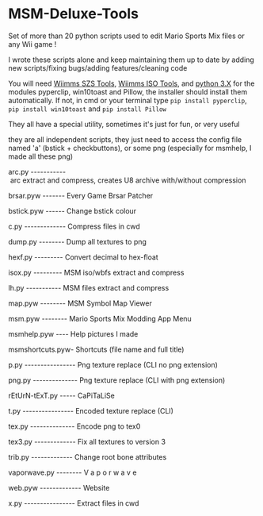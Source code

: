 # MSM-Deluxe-Tools
Set of more than 20 python scripts used to edit Mario Sports Mix files or any Wii game !

I wrote these scripts alone and keep maintaining them up to date by adding new scripts/fixing bugs/adding features/cleaning code

You will need <a href="https://szs.wiimm.de/download.html#vers">Wiimms SZS Tools</a>, <a href="https://wit.wiimm.de/download.html#vers">Wiimms ISO Tools</a>, and <a href="https://www.python.org/downloads/release/python-392#files">python 3.X</a>
for the modules pyperclip, win10toast and Pillow, the installer should install them automatically. If not, in cmd or your terminal type ```pip install pyperclip```, ```pip install win10toast```  and ```pip install Pillow```

They all have a special utility, sometimes it's just for fun, or very useful

they are all independent scripts, they just need to access the config file named 'a' (bstick + checkbuttons), or some png (especially for msmhelp, I made all these png)


arc.py ----------- arc extract and compress, creates U8 archive with/without compression

brsar.pyw ------- Every Game Brsar Patcher

bstick.pyw ------ Change bstick colour

c.py ------------- Compress files in cwd

dump.py -------- Dump all textures to png

hexf.py --------- Convert decimal to hex-float

isox.py --------- MSM iso/wbfs extract and compress

lh.py ----------- MSM files extract and compress

map.pyw -------- MSM Symbol Map Viewer

msm.pyw -------- Mario Sports Mix Modding App Menu

msmhelp.pyw ---- Help pictures I made

msmshortcuts.pyw- Shortcuts (file name and full title)

p.py ---------------- Png texture replace (CLI no png extension)

png.py -------------- Png texture replace (CLI with png extension)

rEtUrN-tExT.py ----- CaPiTaLiSe

t.py ---------------- Encoded texture replace (CLI)

tex.py -------------- Encode png to tex0

tex3.py ------------- Fix all textures to version 3

trib.py ------------- Change root bone attributes

vaporwave.py -------- V a p o r w a v e

web.pyw ------------- Website

x.py ---------------- Extract files in cwd
